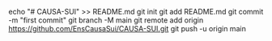 echo "# CAUSA-SUI" >> README.md
git init
git add README.md
git commit -m "first commit"
git branch -M main
git remote add origin https://github.com/EnsCausaSui/CAUSA-SUI.git
git push -u origin main
